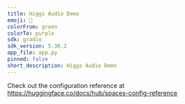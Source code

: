 ```yaml
---
title: Higgs Audio Demo
emoji: 🎤
colorFrom: green
colorTo: purple
sdk: gradio
sdk_version: 5.36.2
app_file: app.py
pinned: false
short_description: Higgs Audio Demo
---
```


Check out the configuration reference at https://huggingface.co/docs/hub/spaces-config-reference
